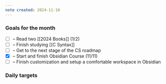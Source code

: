 ```yaml
---
note created: 2024-11-10
---
```

### Goals for the month

- [ ] – Read two [[2024 Books]] (1/2)
- [ ] – Finish studying [[C Syntax]]
- [ ] – Get to the next stage of the CS roadmap
- [x] – Start and finish Obsidian Course (11/11)
- [ ] – Finish customization and setup a comfortable workspace in Obsidian

### Daily targets
